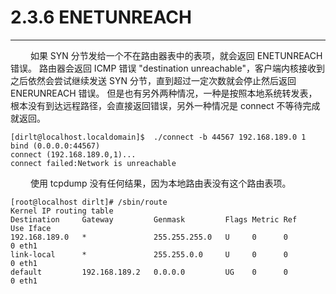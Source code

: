 # 2.3.6 ENETUNREACH
***

&emsp;&emsp;
如果 SYN 分节发给一个不在路由器表中的表项，就会返回 ENETUNREACH 错误。
路由器会返回 ICMP 错误 "destination unreachable"，客户端内核接收到之后依然会尝试继续发送 SYN 分节，直到超过一定次数就会停止然后返回 ENERUNREACH 错误。
但是也有另外两种情况，一种是按照本地系统转发表，根本没有到达远程路径，会直接返回错误，另外一种情况是 connect 不等待完成就返回。
    
    [dirlt@localhost.localdomain]$  ./connect -b 44567 192.168.189.0 1
    bind (0.0.0.0:44567)
    connect (192.168.189.0,1)...
    connect failed:Network is unreachable

&emsp;&emsp;
使用 tcpdump 没有任何结果，因为本地路由表没有这个路由表项。

    [root@localhost dirlt]# /sbin/route
    Kernel IP routing table
    Destination     Gateway         Genmask         Flags Metric Ref    Use Iface
    192.168.189.0   *               255.255.255.0   U     0      0        0 eth1
    link-local      *               255.255.0.0     U     0      0        0 eth1
    default         192.168.189.2   0.0.0.0         UG    0      0        0 eth1